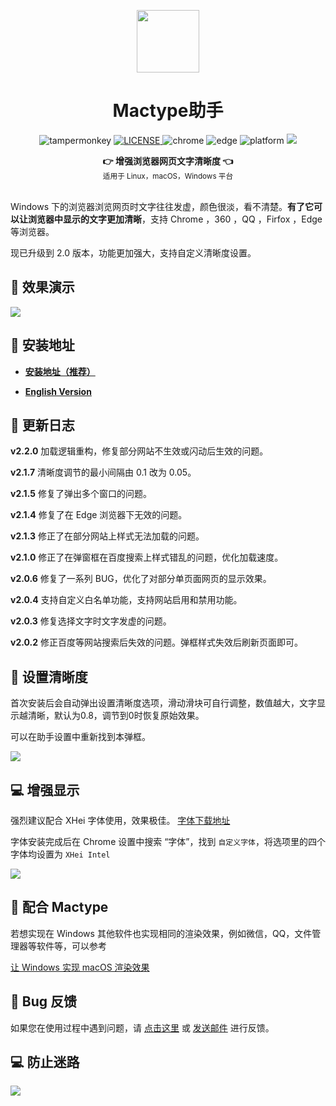 <p align="center">
  <a href="https://www.youxiaohou.com" title="点击访问">
    <img width="100" height="100" src="https://www.youxiaohou.com/logo.gif">
  </a>
</p>


<h1 align="center">Mactype助手</h1>

<p align="center">
  <img src="https://img.shields.io/badge/TamperMonkey-v4.13-brightgreen.svg" alt="tampermonkey">
  <a href="LICENSE">
    <img src="https://img.shields.io/badge/license-AGPLv3.0-lightgrey.svg" alt="LICENSE">
  </a>
  <img src="https://img.shields.io/badge/Chrome-≥76.0-brightgreen.svg" alt="chrome">
  <img src="https://img.shields.io/badge/Edge-≥88.0-brightgreen.svg" alt="edge">
  <img src="https://img.shields.io/badge/Platform-Windows%20%7C%20Mac%20%7C%20Linux-blue.svg" alt="platform">
  <a href="https://www.youxiaohou.com" title="点击访问">
    <img src="https://img.shields.io/badge/Author-油小猴-red.svg">
  </a>
</p>

<div align="center">
  <strong>👉 增强浏览器网页文字清晰度 👈</strong><br>
  <sub>适用于 Linux，macOS，Windows 平台</sub>
</div>
<br>

Windows 下的浏览器浏览网页时文字往往发虚，颜色很淡，看不清楚。**有了它可以让浏览器中显示的文字更加清晰**，支持 Chrome ，360  ，QQ ，Firfox ，Edge  等浏览器。

现已升级到 2.0 版本，功能更加强大，支持自定义清晰度设置。

## 🎨 效果演示

![](https://cdn.jsdelivr.net/gh/youxiaohou/img/VYN5QTcWwDUSrdF.gif)

## 💽 安装地址

- **[安装地址（推荐）](https://www.youxiaohou.com/tool/install-mactype.html)**

- **[English Version](https://github.com/syhyz1990/mactype/raw/master/mactype-en.user.js)**

## 📝 更新日志

**v2.2.0** 加载逻辑重构，修复部分网站不生效或闪动后生效的问题。

**v2.1.7** 清晰度调节的最小间隔由 0.1 改为 0.05。

**v2.1.5** 修复了弹出多个窗口的问题。

**v2.1.4** 修复了在 Edge 浏览器下无效的问题。

**v2.1.3** 修正了在部分网站上样式无法加载的问题。

**v2.1.0** 修正了在弹窗框在百度搜索上样式错乱的问题，优化加载速度。

**v2.0.6** 修复了一系列 BUG，优化了对部分单页面网页的显示效果。

**v2.0.4** 支持自定义白名单功能，支持网站启用和禁用功能。

**v2.0.3** 修复选择文字时文字发虚的问题。

**v2.0.2** 修正百度等网站搜索后失效的问题。弹框样式失效后刷新页面即可。

## 🎨 设置清晰度

首次安装后会自动弹出设置清晰度选项，滑动滑块可自行调整，数值越大，文字显示越清晰，默认为0.8，调节到0时恢复原始效果。

可以在助手设置中重新找到本弹框。

![](https://cdn.jsdelivr.net/gh/youxiaohou/img/5rIxkp7jGoEiCfY.png)

## 💻 增强显示

强烈建议配合 XHei 字体使用，效果极佳。 [字体下载地址](https://www.lanzoui.com/font)

字体安装完成后在 Chrome 设置中搜索 “字体”，找到 `自定义字体`，将选项里的四个字体均设置为 `XHei Intel`

![](https://cdn.jsdelivr.net/gh/youxiaohou/img/hsZCk6OobrK8BvQ.png)

## 👻 配合 Mactype

若想实现在 Windows 其他软件也实现相同的渲染效果，例如微信，QQ，文件管理器等软件等，可以参考

[让 Windows 实现 macOS 渲染效果](https://mp.weixin.qq.com/s/uCBoHZkJiFbd42RyRvQoUA)

## 🐞 Bug 反馈

如果您在使用过程中遇到问题，请 [点击这里](https://wj.qq.com/s2/8150559/6c08/) 或 [发送邮件](mailto:mail@youxiaohou.com) 进行反馈。

## 💻 防止迷路
![](https://cdn.jsdelivr.net/gh/youxiaohou/img/cmqN5niG6ER9oZ2.png)
